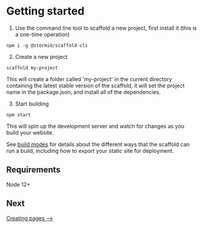 # Getting started

1. Use the command line tool to scaffold a new project, first install it (this is a one-time operation)

```
npm i -g @stormid/scaffold-cli
```

2. Create a new project

```
scaffold my-project
```

This will create a folder called 'my-project' in the current directory containing the latest stable version of the scaffold, it will set the project name in the package.json, and install all of the dependencies.

3. Start building

```
npm start
```

This will spin up the development server and watch for changes as you build your website.

See [build modes]('./../modes.md) for details about the different ways that the scaffold can run a build, including how to export your static site for deployment.


## Requirements
Node 12+


## Next
[Creating pages ⟶]('./html.md')


